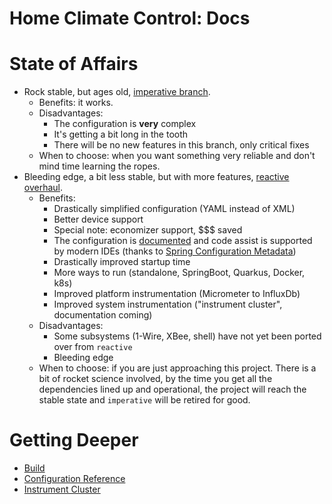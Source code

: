 Home Climate Control: Docs
==

# State of Affairs
* Rock stable, but ages old, [imperative branch](https://github.com/home-climate-control/dz/tree/last-imperative-maintenance).
    * Benefits: it works.
    * Disadvantages:
        * The configuration is **very** complex
        * It's getting a bit long in the tooth
        * There will be no new features in this branch, only critical fixes
    * When to choose: when you want something very reliable and don't mind time learning the ropes.
* Bleeding edge, a bit less stable, but with more features, [reactive overhaul](https://github.com/home-climate-control/dz/tree/reactive).
    * Benefits:
        * Drastically simplified configuration (YAML instead of XML)
        * Better device support
        * Special note: economizer support, $$$ saved
        * The configuration is [documented](./configuration/index.md) and code assist is supported by modern IDEs (thanks to [Spring Configuration Metadata](https://docs.spring.io/spring-boot/docs/current/reference/html/configuration-metadata.html))
        * Drastically improved startup time
        * More ways to run (standalone, SpringBoot, Quarkus, Docker, k8s)
        * Improved platform instrumentation (Micrometer to InfluxDb)
        * Improved system instrumentation ("instrument cluster", documentation coming)
    * Disadvantages:
        * Some subsystems (1-Wire, XBee, shell) have not yet been ported over from `reactive`
        * Bleeding edge
    * When to choose: if you are just approaching this project. There is a bit of rocket science involved, by the time you get all the dependencies lined up and operational, the project will reach the stable state and `imperative` will be retired for good.

# Getting Deeper
* [Build](./build/index.md)
* [Configuration Reference](./configuration/index.md)
* [Instrument Cluster](./instrument-cluster/index.md)
